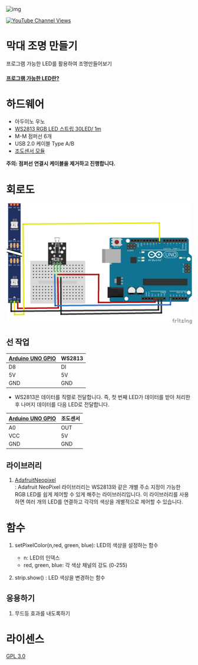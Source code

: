 ![img](https://cdn-shop.adafruit.com/970x728/1138-00.jpg)

[![YouTube Channel Views](https://img.shields.io/youtube/channel/views/UCz5BOU9J9pB_O0B8-rDjCWQ?label=YouTube&style=social)](https://www.youtube.com/watch?v=tQJWNoRK7sc)

# 막대 조명 만들기

프로그램 가능한 LED를 활용하여 조명만들어보기

#### [프로그램 가능한 LED란?](/doc/aboutNeoPixel.md)

# 하드웨어 

- 아두이노 우노  
- [WS2813 RGB LED 스트립 30LED/ 1m](https://vctec.co.kr/product/detail.html?product_no=13996)
- M-M 점퍼선 6개 
- USB 2.0 케이블 Type A/B
- [조도센서 모듈](https://www.devicemart.co.kr/goods/view?no=1287124) 


**주의: 점퍼선 연결시 케이블을 제거하고 진행합니다.**

# 회로도
![schematic](/img/schematic_v1.png)

## 선 작업 

| [Arduino UNO GPIO](https://docs.arduino.cc/resources/pinouts/A000066-full-pinout.pdf) | WS2813  |
|-----------|------|
|   D8     | DI  |
|   5V      | 5V  |
|   GND     | GND  |

* WS2813은 데이터를 직렬로 전달합니다. 즉, 첫 번째 LED가 데이터를 받아 처리한 후 나머지 데이터를 다음 LED로 전달합니다.

| [Arduino UNO GPIO](https://docs.arduino.cc/resources/pinouts/A000066-full-pinout.pdf) | 조도센서  |
|-----------|------|
|   A0     | OUT  |
|   VCC    | 5V   |
|   GND    | GND  |

## 라이브러리  
1. [AdafruitNeopixel](https://github.com/adafruit/Adafruit_NeoPixel)  
: Adafruit NeoPixel 라이브러리는 WS2813와 같은 개별 주소 지정이 가능한 RGB LED를 쉽게 제어할 수 있게 해주는 라이브러리입니다. 이 라이브러리를 사용하면 여러 개의 LED를 연결하고 각각의 색상을 개별적으로 제어할 수 있습니다.

# 함수 
1. setPixelColor(n,red, green, blue): LED의 색상을 설정하는 함수
   - n: LED의 인덱스 
   - red, green, blue: 각 색상 채널의 강도 (0-255)

2. strip.show() : LED 색상을 변경하는 함수 



## 응용하기
1. 무드등 효과를 내도록하기




# 라이센스 
[GPL 3.0](https://olis.or.kr/license/Detailselect.do?lId=1072&mapCode=010072)
